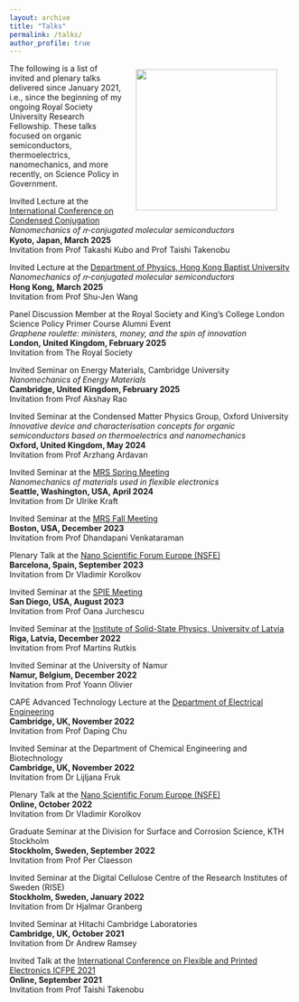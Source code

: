 ```yaml
---
layout: archive
title: "Talks"
permalink: /talks/
author_profile: true
---
```



<img align = "right" src="https://deepak-venkateshvaran.github.io/portfolio/images/1P9A4270.jpg" width="250" style="padding-right: 30px; padding-left: 20px; padding-bottom: 20px; padding-top: 10px;">

The following is a list of invited and plenary talks delivered since January 2021, i.e., since the beginning of my ongoing Royal Society University Research Fellowship. These talks focused on organic semiconductors, thermoelectrics, nanomechanics, and more recently, on Science Policy in Government.

Invited Lecture at the [International Conference on Condensed Conjugation](https://x-con.jp/activity/event/international-conference-on-condensed-conjugation) <br /> _Nanomechanics of 𝜋-conjugated molecular semiconductors_ <br /> **Kyoto, Japan, March 2025** <br /> Invitation from Prof Takashi Kubo and Prof Taishi Takenobu

Invited Lecture at the [Department of Physics, Hong Kong Baptist University](https://physics.hkbu.edu.hk/news/physics-seminar-nanomechanics-of-p-conjugated-molecular-semiconductors) <br /> _Nanomechanics of 𝜋-conjugated molecular semiconductors_ <br /> **Hong Kong, March 2025** <br /> Invitation from Prof Shu-Jen Wang

Panel Discussion Member at the Royal Society and King’s College London Science Policy Primer Course Alumni Event <br /> _Graphene roulette: ministers, money, and the spin of innovation_ <br /> **London, United Kingdom, February 2025** <br /> Invitation from The Royal Society

Invited Seminar on Energy Materials, Cambridge University <br /> _Nanomechanics of Energy Materials_ <br /> **Cambridge, United Kingdom, February 2025** <br /> Invitation from Prof Akshay Rao

Invited Seminar at the Condensed Matter Physics Group, Oxford University <br /> _Innovative device and characterisation concepts for organic semiconductors based on thermoelectrics and nanomechanics_ <br /> **Oxford, United Kingdom, May 2024** <br /> Invitation from Prof Arzhang Ardavan

Invited Seminar at the [MRS Spring Meeting](https://www.mrs.org/meetings-events/annual-meetings/archive/meeting/presentations/view/2024-mrs-spring-meeting/2024-mrs-spring-meeting-4006890) <br /> _Nanomechanics of materials used in flexible electronics_ <br />  **Seattle, Washington, USA, April 2024** <br /> Invitation from Dr Ulrike Kraft

Invited Seminar at the [MRS Fall Meeting](https://www.mrs.org/meetings-events/annual-meetings/archive/meeting/presentations/view/2023-mrs-fall-meeting/2023-mrs-fall-meeting-3963265) <br /> **Boston, USA, December 2023** <br /> Invitation from Prof Dhandapani Venkataraman

Plenary Talk at the [Nano Scientific Forum Europe (NSFE)](https://event.nanoscientific.org/eu/2023) <br /> **Barcelona, Spain, September 2023** <br /> Invitation from Dr Vladimir Korolkov

Invited Seminar at the [SPIE Meeting](https://www.spiedigitallibrary.org/conference-proceedings-of-spie/0/PC126620/Higher-eigen-mode-imaging-and-nanomechanics-of-flexible-electronic-materials/10.1117/12.2677326.short) <br /> **San Diego, USA, August 2023** <br /> Invitation from Prof Oana Jurchescu

Invited Seminar at the [Institute of Solid-State Physics, University of Latvia](https://www.cfi.lu.lv/en/events/day/event/e/nanomechanics-of-materials-used-in-flexible-electronics/) <br /> **Riga, Latvia, December 2022** <br /> Invitation from Prof Martins Rutkis

Invited Seminar at the University of Namur <br /> **Namur, Belgium, December 2022** <br /> Invitation from Prof Yoann Olivier

CAPE Advanced Technology Lecture at the [Department of Electrical Engineering](https://talks.cam.ac.uk/talk/index/193169) <br /> **Cambridge, UK, November 2022** <br /> Invitation from Prof Daping Chu

Invited Seminar at the Department of Chemical Engineering and Biotechnology <br /> **Cambridge, UK, November 2022** <br /> Invitation from Dr Lijljana Fruk

Plenary Talk at the [Nano Scientific Forum Europe (NSFE)](https://event.nanoscientific.org/eu/2022) <br />  **Online, October 2022** <br /> Invitation from Dr Vladimir Korolkov

Graduate Seminar at the Division for Surface and Corrosion Science, KTH Stockholm <br /> **Stockholm, Sweden, September 2022** <br /> Invitation from Prof Per Claesson

Invited Seminar at the Digital Cellulose Centre of the Research Institutes of Sweden (RISE) <br />  **Stockholm, Sweden, January 2022** <br /> Invitation from Dr Hjalmar Granberg

Invited Seminar at Hitachi Cambridge Laboratories <br /> **Cambridge, UK, October 2021** <br /> Invitation from Dr Andrew Ramsey

Invited Talk at the [International Conference on Flexible and Printed Electronics ICFPE 2021](https://www.eng.niigata-u.ac.jp/~icfpe/) <br />  **Online, September 2021** <br /> Invitation from Prof Taishi Takenobu
